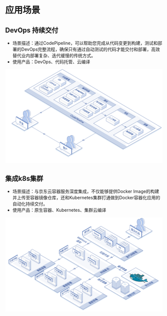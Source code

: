 # 应用场景
## DevOps 持续交付
* 场景描述：通过CodePipeline，可以帮助您完成从代码变更到构建，测试和部署的DevOps完整流程，确保只有通过自动测试的代码才能交付和部署，高效替代业内部署复杂、迭代缓慢的传统方式。
* 使用产品：DevOps、代码托管、云编译

![](../../../../image/codepipeline/Scenarios-devops.png)

## 集成k8s集群

* 场景描述：与京东云容器服务深度集成，不仅能够提供Docker Image的构建并上传至容器镜像仓库，还和Kubernetes集群打通做到Docker容器化应用的自动化持续交付。
* 使用产品：原生容器、Kubernetes、集群云编译

![](../../../../image/codepipeline/Scenarios-k8s.png)
